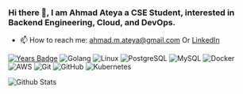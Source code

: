 ### Hi there 👋, I am Ahmad Ateya a CSE Student, interested in Backend Engineering, Cloud, and DevOps.


- 📫 How to reach me: ahmad.m.ateya@gmail.com Or [LinkedIn](https://www.linkedin.com/in/ahmadateya/)

[![Years Badge](https://badges.pufler.dev/years/ahmadateya)](https://badges.pufler.dev)
![Golang](https://img.shields.io/badge/-Golang-gray?style=flat-square&logo=Go)
![Linux](https://img.shields.io/badge/-Linux-gray?style=flat-square&logo=linux)
![PostgreSQL](https://img.shields.io/badge/-PostgreSQL-336791?style=flat-square&logo=postgresql)
![MySQL](https://img.shields.io/badge/-MySQL-gray?style=flat-square&logo=mysql)
![Docker](https://img.shields.io/badge/-Docker-black?style=flat-square&logo=docker)
![AWS](https://img.shields.io/badge/Amazon%20AWS-232F3E?style=flat-square&logo=amazon-aws)
![Git](https://img.shields.io/badge/-Git-black?style=flat-square&logo=git)
![GitHub](https://img.shields.io/badge/-GitHub-181717?style=flat-square&logo=github)
![Kubernetes](https://img.shields.io/badge/-Kubernetes-gray?style=flat-square&logo=kubernetes)


![Github Stats](https://github-readme-stats.vercel.app/api?username=ahmadateya&count_private=true&show_icons=true&include_all_commits=true&theme=dark)


<!-- Un wanted stats -->
<!-- ![Top Langs](https://github-readme-stats.vercel.app/api/top-langs/?username=ahmadateya&hide=TeX&layout=compact) -->
